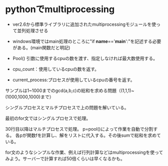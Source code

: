 # pythonでmultiprocessing

* ver2.6から標準ライブラリに追加されたmultiprocessingモジュールを使って並列処理させる
* windows環境ではmain処理のところに"if __name__=='__main__':"を記述する必要がある。(main関数だと明記)



* Pool()
引数に使用するcpuの数を渡す、指定しなければ最大数使用する。


* cpu_count：使用しているcpuの数を返す。
* current_process:プロセスが使用しているcpuの番号を返す。


サンプルは1~1000までのgcd(a,b,c)の総和を求める問題（(1,1,1)~(1000,1000,1000)まで）

シングルプロセスとマルチプロセスで上の問題を解いている。

最初のfor文ではシングルプロセスで処理。

30行目以降はマルチプロセスで処理。
p=pool()によって作業を自動で分割する。
各pが関数fを計算し、解をリストに代入する。その後sumで総和を求めている。


for文のようなシンプルな作業、例えば行列計算などはmultiprocessingを使ってみよう。サーバーで計算すれば50倍くらいは早くなるかも。
